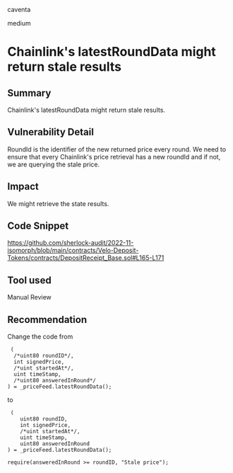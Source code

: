caventa

medium

# Chainlink's latestRoundData might return stale results

## Summary
Chainlink's latestRoundData might return stale results.

## Vulnerability Detail
RoundId is the identifier of the new returned price every round. We need to ensure that every Chainlink's price retrieval has a new roundId and if not, we are querying the stale price.

## Impact
We might retrieve the state results.

## Code Snippet
https://github.com/sherlock-audit/2022-11-isomorph/blob/main/contracts/Velo-Deposit-Tokens/contracts/DepositReceipt_Base.sol#L165-L171

## Tool used
Manual Review

## Recommendation
Change the code from

```solidity
 (
  /*uint80 roundID*/,
  int signedPrice,
  /*uint startedAt*/,
  uint timeStamp,
  /*uint80 answeredInRound*/
) = _priceFeed.latestRoundData();
```

to      

```solidity
 (
    uint80 roundID,
    int signedPrice,
    /*uint startedAt*/,
    uint timeStamp,
    uint80 answeredInRound
) = _priceFeed.latestRoundData();
     
require(answeredInRound >= roundID, "Stale price");
```     
